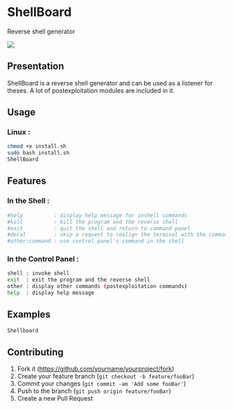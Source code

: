 # ShellBoard
Reverse shell generator

![](shell.jpg)

## Presentation
ShellBoard is a reverse shell generator and can be used as a listener for theses. A lot of postexploitation modules are included in it.

## Usage
### Linux :
```sh
chmod +x install.sh
sudo bash install.sh
ShellBoard
```

## Features

### In the Shell :
```sh
#help          : display help message for inshell commands
#kill          : kill the program and the reverse shell
#exit          : quit the shell and return to command panel
#decal         : skip a request to realign the terminal with the commands
#other:command : use control panel's command in the shell
```

### In the Control Panel :
```sh
shell : invoke shell
exit  : exit the program and the reverse shell
other : display other commands (postexploitation commands)
help  : display help message
```

## Examples

```sh
Shellboard
```

## Contributing

1. Fork it (<https://github.com/yourname/yourproject/fork>)
2. Create your feature branch (`git checkout -b feature/fooBar`)
3. Commit your changes (`git commit -am 'Add some fooBar'`)
4. Push to the branch (`git push origin feature/fooBar`)
5. Create a new Pull Request
